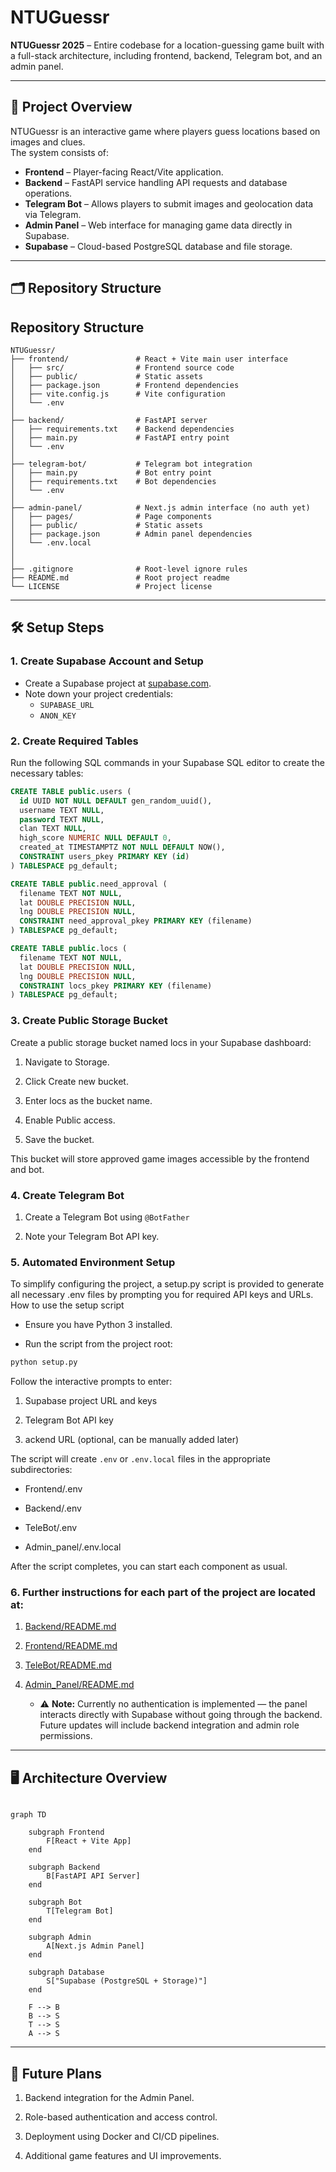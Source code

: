 # NTUGuessr

**NTUGuessr 2025** – Entire codebase for a location-guessing game built with a full-stack architecture, including frontend, backend, Telegram bot, and an admin panel.

---

## 📌 Project Overview

NTUGuessr is an interactive game where players guess locations based on images and clues.  
The system consists of:

- **Frontend** – Player-facing React/Vite application.
- **Backend** – FastAPI service handling API requests and database operations.
- **Telegram Bot** – Allows players to submit images and geolocation data via Telegram.
- **Admin Panel** – Web interface for managing game data directly in Supabase.
- **Supabase** – Cloud-based PostgreSQL database and file storage.

---

## 🗂️ Repository Structure

## Repository Structure

```plaintext
NTUGuessr/
├── frontend/               # React + Vite main user interface
│   ├── src/                # Frontend source code
│   ├── public/             # Static assets
│   ├── package.json        # Frontend dependencies
│   ├── vite.config.js      # Vite configuration
│   └── .env
│
├── backend/                # FastAPI server
│   ├── requirements.txt    # Backend dependencies
│   ├── main.py             # FastAPI entry point
│   └── .env
│
├── telegram-bot/           # Telegram bot integration
│   ├── main.py             # Bot entry point
│   ├── requirements.txt    # Bot dependencies
│   └── .env
│
├── admin-panel/            # Next.js admin interface (no auth yet)
│   ├── pages/              # Page components
│   ├── public/             # Static assets
│   ├── package.json        # Admin panel dependencies
│   └── .env.local
│
│
├── .gitignore              # Root-level ignore rules
├── README.md               # Root project readme
└── LICENSE                 # Project license
```

---

## 🛠️ Setup Steps

### 1. Create Supabase Account and Setup

- Create a Supabase project at [supabase.com](https://supabase.com).
- Note down your project credentials:
  - `SUPABASE_URL`
  - `ANON_KEY`

### 2. Create Required Tables

Run the following SQL commands in your Supabase SQL editor to create the necessary tables:

```sql
CREATE TABLE public.users (
  id UUID NOT NULL DEFAULT gen_random_uuid(),
  username TEXT NULL,
  password TEXT NULL,
  clan TEXT NULL,
  high_score NUMERIC NULL DEFAULT 0,
  created_at TIMESTAMPTZ NOT NULL DEFAULT NOW(),
  CONSTRAINT users_pkey PRIMARY KEY (id)
) TABLESPACE pg_default;

CREATE TABLE public.need_approval (
  filename TEXT NOT NULL,
  lat DOUBLE PRECISION NULL,
  lng DOUBLE PRECISION NULL,
  CONSTRAINT need_approval_pkey PRIMARY KEY (filename)
) TABLESPACE pg_default;

CREATE TABLE public.locs (
  filename TEXT NOT NULL,
  lat DOUBLE PRECISION NULL,
  lng DOUBLE PRECISION NULL,
  CONSTRAINT locs_pkey PRIMARY KEY (filename)
) TABLESPACE pg_default;
```

### 3. Create Public Storage Bucket

Create a public storage bucket named locs in your Supabase dashboard:

1. Navigate to Storage.

2. Click Create new bucket.

3. Enter locs as the bucket name.

4. Enable Public access.

5. Save the bucket.

This bucket will store approved game images accessible by the frontend and bot.

### 4. Create Telegram Bot

1. Create a Telegram Bot using `@BotFather`

2. Note your Telegram Bot API key.

### 5. Automated Environment Setup

To simplify configuring the project, a setup.py script is provided to generate all necessary .env files by prompting you for required API keys and URLs.
How to use the setup script

- Ensure you have Python 3 installed.

- Run the script from the project root:

```bash
python setup.py
```

Follow the interactive prompts to enter:

1. Supabase project URL and keys

2. Telegram Bot API key

3. ackend URL (optional, can be manually added later)

The script will create `.env` or `.env.local` files in the appropriate subdirectories:

- Frontend/.env

- Backend/.env

- TeleBot/.env

- Admin_panel/.env.local

After the script completes, you can start each component as usual.

### 6. Further instructions for each part of the project are located at:

1.  [Backend/README.md](Backend/README.md)

2.  [Frontend/README.md](Frontend/README.md)

3.  [TeleBot/README.md](TeleBot/README.md)

4.  [Admin_Panel/README.md](Admin_Panel/README.md)
    - ⚠ **Note:** Currently no authentication is implemented — the panel interacts directly with Supabase without going through the backend. Future updates will include backend integration and admin role permissions.

---

## 🖥️ Architecture Overview

```mermaid

graph TD

    subgraph Frontend
        F[React + Vite App]
    end

    subgraph Backend
        B[FastAPI API Server]
    end

    subgraph Bot
        T[Telegram Bot]
    end

    subgraph Admin
        A[Next.js Admin Panel]
    end

    subgraph Database
        S["Supabase (PostgreSQL + Storage)"]
    end

    F --> B
    B --> S
    T --> S
    A --> S
```

---

## 🚀 Future Plans

1. Backend integration for the Admin Panel.

2. Role-based authentication and access control.

3. Deployment using Docker and CI/CD pipelines.

4. Additional game features and UI improvements.
